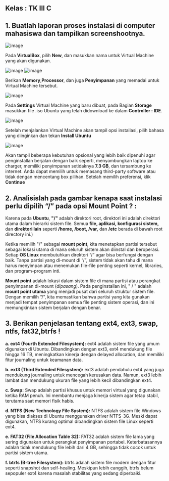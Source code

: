 ## Kelas : TK III C

## 1. Buatlah laporan proses instalasi di computer mahasiswa dan tampilkan screenshootnya.

![image](https://github.com/user-attachments/assets/1cda13a4-c6b2-4f2b-9dbc-36902eac4897)

Pada **VirtualBox**, pilih **New**, dan masukkan nama untuk Virtual Machine yang akan digunakan.

![image](https://github.com/user-attachments/assets/75ce479a-e0b6-40a9-93d5-bd4a7780447e)
![image](https://github.com/user-attachments/assets/67b46e3c-c8c8-4467-8565-0f83c18d6da6)

Berikan **Memory**,**Processor**, dan juga **Penyimpanan** yang memadai untuk Virtual Machine tersebut.

![image](https://github.com/user-attachments/assets/f12930ed-1d9e-4a13-be08-977525d82f5d)

Pada **Settings** Virtual Machine yang baru dibuat, pada Bagian **Storage** masukkan file .iso Ubuntu yang telah didownload ke dalam **Controller : IDE**.

![image](https://github.com/user-attachments/assets/5ec81f81-430e-422d-a031-4de91a29e983)

Setelah menjalankan Virtual Machine akan tampil opsi installasi, pilih bahasa yang diinginkan dan tekan **Install Ubuntu**

![image](https://github.com/user-attachments/assets/dd24eb04-d053-499a-9edf-8b7c87997fd4)

Akan tampil beberapa kebutuhan opsional yang lebih baik dipenuhi agar penginstallan berjalan dengan baik seperti, menyambungkan laptop ke charger, memiliki penyimpanan setidaknya **7.3 GB**, dan tersambung ke internet. Anda dapat memilih untuk memasang third-party software atau tidak dengan mencentang box pilihan. Setelah memilih preferensi, klik **Continue**
## 2. Analisislah pada gambar kenapa saat instalasi perlu dipilih “/” pada opsi Mount Point ? :

Karena pada **Ubuntu**, **"/"** adalah direktori root, direktori ini adalah direktori utama dalam hierarki sistem file. Semua **file, aplikasi, konfigurasi sistem,** dan **direktori lain** seperti **/home, /boot, /var,** dan **/etc** berada di bawah root directory ini.)

Ketika memilih "/" sebagai **mount point**, kita menetapkan partisi tersebut sebagai lokasi utama di mana seluruh sistem akan diinstal dan beroperasi.
Setiap **OS Linux** membutuhkan direktori “/” agar bisa berfungsi dengan baik. Tanpa partisi yang di-mount di “/”, sistem tidak akan tahu di mana harus menyimpan atau menemukan file-file penting seperti kernel, libraries, dan program-program inti.

**Mount point** adalah lokasi dalam sistem file di mana partisi atau perangkat penyimpanan di-mount (_dipasang_). Pada penginstallan ini, " / " adalah **mount point utama** yang menjadi pusat dari seluruh struktur sistem file. Dengan memilih “/”, kita memastikan bahwa partisi yang kita gunakan menjadi tempat penyimpanan semua file penting sistem operasi, dan ini memungkinkan sistem berjalan dengan benar.

## 3. Berikan penjelasan tentang **ext4, ext3, swap, ntfs, fat32,btrfs** !

**a. ext4 (Fourth Extended Filesystem):**
ext4 adalah sistem file yang umum digunakan di Ubuntu. Dibandingkan dengan ext3, ext4 mendukung file hingga 16 TB, meningkatkan kinerja dengan delayed allocation, dan memiliki fitur journaling untuk keamanan data.

**b. ext3 (Third Extended Filesystem):**
ext3 adalah pendahulu ext4 yang juga mendukung journaling untuk mencegah kerusakan data. Namun, ext3 lebih lambat dan mendukung ukuran file yang lebih kecil dibandingkan ext4.

**c. Swap:**
Swap adalah partisi khusus untuk memori virtual yang digunakan ketika RAM penuh. Ini membantu menjaga kinerja sistem agar tetap stabil, terutama saat memori fisik habis.

**d. NTFS (New Technology File System):**
NTFS adalah sistem file Windows yang bisa diakses di Ubuntu menggunakan driver NTFS-3G. Meski dapat digunakan, NTFS kurang optimal dibandingkan sistem file Linux seperti ext4.

**e. FAT32 (File Allocation Table 32):**
FAT32 adalah sistem file lama yang sering digunakan untuk perangkat penyimpanan portabel. Keterbatasannya adalah tidak mendukung file lebih dari 4 GB, sehingga tidak cocok untuk partisi sistem utama.

**f. btrfs (B-tree Filesystem):**
btrfs adalah sistem file modern dengan fitur seperti snapshot dan self-healing. Meskipun lebih canggih, btrfs belum sepopuler ext4 karena masalah stabilitas yang sedang diperbaiki.
